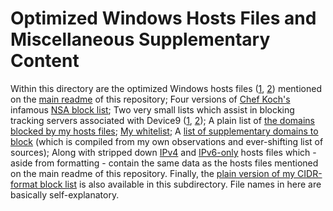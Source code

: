 # Optimized Windows Hosts Files and Miscellaneous Supplementary Content
Within this directory are the optimized Windows hosts files ([1](https://github.com/bongochong/CombinedPrivacyBlockLists/blob/master/NoFormatting/optimized-win.hosts), [2](https://github.com/bongochong/CombinedPrivacyBlockLists/blob/master/NoFormatting/optimized-win-Dual.hosts)) mentioned on the [main readme](https://github.com/bongochong/CombinedPrivacyBlockLists/blob/master/README.md) of this repository; Four versions of [Chef Koch's](https://github.com/CHEF-KOCH) infamous [NSA block list](https://github.com/bongochong/CombinedPrivacyBlockLists/tree/master/NoFormatting/NSABlockLists); Two very small lists which assist in blocking tracking servers associated with Device9 ([1](https://github.com/bongochong/CombinedPrivacyBlockLists/blob/master/NoFormatting/Device9domains-IPv4.txt), [2](https://github.com/bongochong/CombinedPrivacyBlockLists/blob/master/NoFormatting/Device9domains-IPv6.txt)); A plain list of [the domains blocked by my hosts files](https://github.com/bongochong/CombinedPrivacyBlockLists/blob/master/NoFormatting/BlacklistedDomains.txt); [My whitelist](https://github.com/bongochong/CombinedPrivacyBlockLists/blob/master/NoFormatting/WhitelistedDomains.txt); A [list of supplementary domains to block](https://github.com/bongochong/CombinedPrivacyBlockLists/blob/master/NoFormatting/AdditionalSupplementaryHosts.txt) (which is compiled from my own observations and ever-shifting list of sources); Along with stripped down [IPv4](https://github.com/bongochong/CombinedPrivacyBlockLists/blob/master/NoFormatting/hosts.final) and [IPv6-only](https://github.com/bongochong/CombinedPrivacyBlockLists/blob/master/NoFormatting/hostsIPv6.final) hosts files which - aside from formatting - contain the same data as the hosts files mentioned on the main readme of this repository. Finally, the [plain version of my CIDR-format block list](https://github.com/bongochong/CombinedPrivacyBlockLists/blob/master/NoFormatting/combined-flat.cidr) is also available in this subdirectory. File names in here are basically self-explanatory.
